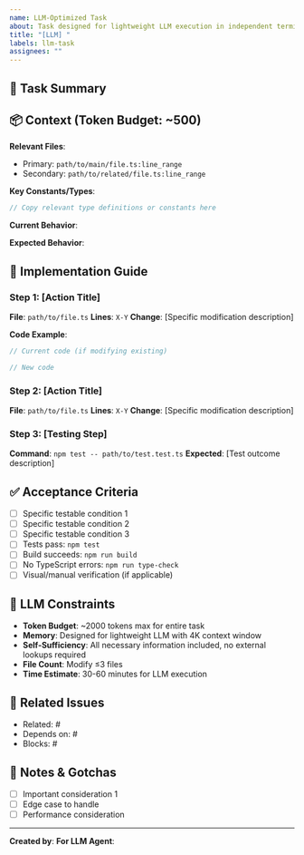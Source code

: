 ```yaml
---
name: LLM-Optimized Task
about: Task designed for lightweight LLM execution in independent terminal
title: "[LLM] "
labels: llm-task
assignees: ""
---
```


## 🎯 Task Summary

<!-- Single sentence describing the goal (max 15 words) -->

## 📦 Context (Token Budget: ~500)

**Relevant Files**:

- Primary: `path/to/main/file.ts:line_range`
- Secondary: `path/to/related/file.ts:line_range`

**Key Constants/Types**:

```typescript
// Copy relevant type definitions or constants here
```

**Current Behavior**:

<!-- What happens now (2-3 sentences) -->

**Expected Behavior**:

<!-- What should happen (2-3 sentences) -->

## 🔧 Implementation Guide

### Step 1: [Action Title]

**File**: `path/to/file.ts`
**Lines**: `X-Y`
**Change**: [Specific modification description]

**Code Example**:

```typescript
// Current code (if modifying existing)

// New code
```

### Step 2: [Action Title]

**File**: `path/to/file.ts`
**Lines**: `X-Y`
**Change**: [Specific modification description]

### Step 3: [Testing Step]

**Command**: `npm test -- path/to/test.test.ts`
**Expected**: [Test outcome description]

## ✅ Acceptance Criteria

- [ ] Specific testable condition 1
- [ ] Specific testable condition 2
- [ ] Specific testable condition 3
- [ ] Tests pass: `npm test`
- [ ] Build succeeds: `npm run build`
- [ ] No TypeScript errors: `npm run type-check`
- [ ] Visual/manual verification (if applicable)

## 🧠 LLM Constraints

- **Token Budget**: ~2000 tokens max for entire task
- **Memory**: Designed for lightweight LLM with 4K context window
- **Self-Sufficiency**: All necessary information included, no external lookups required
- **File Count**: Modify ≤3 files
- **Time Estimate**: 30-60 minutes for LLM execution

## 🔗 Related Issues

<!-- Link to parent issues, related tickets, or dependencies -->

- Related: #
- Depends on: #
- Blocks: #

## 📝 Notes & Gotchas

<!-- Additional tips, warnings, or important considerations -->

- [ ] Important consideration 1
- [ ] Edge case to handle
- [ ] Performance consideration

---

**Created by**: <!-- GitHub username -->
**For LLM Agent**: <!-- Agent type: general-purpose, code-reviewer, etc. -->
